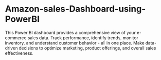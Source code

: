 # Amazon-sales-Dashboard-using-PowerBI
This Power BI dashboard provides a comprehensive view of your e-commerce sales data. Track performance, identify trends, monitor inventory, and understand customer behavior - all in one place. Make data-driven decisions to optimize marketing, product offerings, and overall sales effectiveness.
